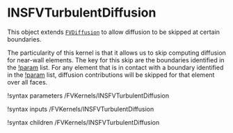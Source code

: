 # INSFVTurbulentDiffusion

This object extends [`FVDiffusion`](FVDiffusion.md) to allow diffusion to be skipped
at certain boundaries.

The particularity of this kernel is that it allows us to skip computing diffusion
for near-wall elements. The key for this skip are the boundaries identified in
the [!param](/FVKernels/INSFVTurbulentDiffusion/walls) list.
For any element that is in contact with a boundary identified
in the [!param](/FVKernels/INSFVTurbulentDiffusion/walls) list,
diffusion contributions will be skipped for that element over all faces.

!syntax parameters /FVKernels/INSFVTurbulentDiffusion

!syntax inputs /FVKernels/INSFVTurbulentDiffusion

!syntax children /FVKernels/INSFVTurbulentDiffusion
